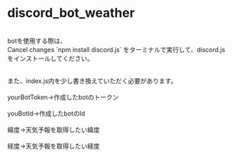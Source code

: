 # discord_bot_weather
<br>
botを使用する際は、<br>Cancel changes
`npm install discord.js`
をターミナルで実行して、discord.jsをインストールしてください。<br><br>


また、index.js内を少し書き換えていただく必要があります。<br><br>
yourBotToken→作成したbotのトークン<br><br>youBotId→作成したbotのId<br><br>緯度→天気予報を取得したい緯度<br><br>経度→天気予報を取得したい経度

